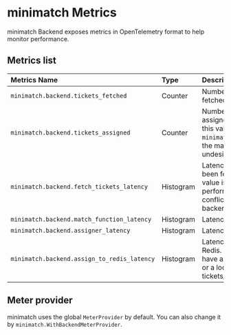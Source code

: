 # minimatch Metrics

minimatch Backend exposes metrics in OpenTelemetry format to help monitor performance.

## Metrics list

| Metrics Name                                | Type      | Description                                                                                                                                                                            |
|:--------------------------------------------|:----------|:---------------------------------------------------------------------------------------------------------------------------------------------------------------------------------------|
| `minimatch.backend.tickets_fetched`         | Counter   | Number of times Ticket has been fetched by backends.                                                                                                                                   |
| `minimatch.backend.tickets_assigned`        | Counter   | Number of times match has been assigned to a Ticket by backends. If this value is extremely less than `minimatch.backend.tickets_fetched`, the matchmaking logic may be undesirable.   |
| `minimatch.backend.fetch_tickets_latency`   | Histogram | Latency of the time the Ticket has been fetched by backends. If this value is slow, you may have a Redis performance problem or a lock conflict with assign tickets or other backends. |
| `minimatch.backend.match_function_latency`  | Histogram | Latency of Match Function calls.                                                                                                                                                       |
| `minimatch.backend.assigner_latency`        | Histogram | Latency of Assigner calls.                                                                                                                                                             |
| `minimatch.backend.assign_to_redis_latency` | Histogram | Latency to write Assign results to Redis. If this value is slow, you may have a Redis performance problem or a lock conflict with tickets_fetched or other backends.                   |

## Meter provider

minimatch uses the global `MeterProvider` by default.
You can also change it by `minimatch.WithBackendMeterProvider`.
